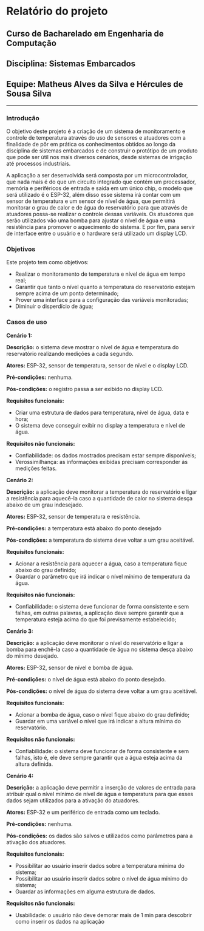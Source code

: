 # Relatório do projeto

## Curso de Bacharelado em Engenharia de Computação

## Disciplina: Sistemas Embarcados

## Equipe: Matheus Alves da Silva e Hércules de Sousa Silva

---

### Introdução

O objetivo deste projeto é a criação de um sistema de monitoramento e controle de temperatura através do uso de sensores e atuadores com a finalidade de pôr em prática os conhecimentos obtidos ao longo da disciplina de sistemas embarcados e de construir o protótipo de um produto que pode ser útil nos mais diversos cenários, desde sistemas de irrigação até processos industriais.

A aplicação a ser desenvolvida será composta por um microcontrolador, que nada mais é do que um circuito integrado que contém um processador, memória e periféricos de entrada e saída em um único chip, o modelo que será utilizado é o ESP-32, além disso esse sistema irá contar com um sensor de temperatura e um sensor de nível de água, que permitirá monitorar o grau de calor e de água do reservatório para que através de atuadores possa-se realizar o controle dessas variáveis. Os atuadores que serão utilizados vão uma bomba para ajustar o nível de água e uma resistência para promover o aquecimento do sistema. E por fim, para servir de interface entre o usuário e o hardware será utilizado um display LCD.

### Objetivos

Este projeto tem como objetivos:

- Realizar o monitoramento de temperatura e nível de água em tempo real;
- Garantir que tanto o nível quanto a temperatura do reservatório estejam sempre acima de um ponto determinado;
- Prover uma interface para a configuração das variáveis monitoradas;
- Diminuir o disperdício de água;

### Casos de uso

**Cenário 1:**

**Descrição:** o sistema deve mostrar o nível de água e temperatura do reservatório realizando medições a cada segundo.

**Atores:** ESP-32, sensor de temperatura, sensor de nível e o display LCD.

**Pré-condições:** nenhuma.

**Pós-condições:** o registro passa a ser exibido no display LCD.

**Requisitos funcionais:**

- Criar uma estrutura de dados para temperatura, nível de água, data e hora;
- O sistema deve conseguir exibir no display a temperatura e nível de água.

**Requisitos não funcionais:**

- Confiabilidade: os dados mostrados precisam estar sempre disponíveis;
- Verossimilhança: as informações exibidas precisam corresponder às medições feitas.

**Cenário 2:**

**Descrição:** a aplicação deve monitorar a temperatura do reservatório e ligar a resistência para aquecê-la caso a quantidade de calor no sistema desça abaixo de um grau indesejado.

**Atores:** ESP-32, sensor de temperatura e resistência.

**Pré-condições:** a temperatura está abaixo do ponto desejado

**Pós-condições:** a temperatura do sistema deve voltar a um grau aceitável.

**Requisitos funcionais:**

- Acionar a resistência para aquecer a água, caso a temperatura fique abaixo do grau definido;
- Guardar o parâmetro que irá indicar o nível mínimo de temperatura da água.

**Requisitos não funcionais:**

- Confiabilidade: o sistema deve funcionar de forma consistente e sem falhas, em outras palavras, a aplicação deve sempre garantir que a temperatura esteja acima do que foi previsamente estabelecido;

**Cenário 3:**

**Descrição:** a aplicação deve monitorar o nível do reservatório e ligar a bomba para enchê-la caso a quantidade de água no sistema desça abaixo do mínimo desejado.

**Atores:** ESP-32, sensor de nível e bomba de água.

**Pré-condições:** o nível de água está abaixo do ponto desejado.

**Pós-condições:** o nível de água do sistema deve voltar a um grau aceitável.

**Requisitos funcionais:**

- Acionar a bomba de água, caso o nível fique abaixo do grau definido;
- Guardar em uma variável o nível que irá indicar a altura mínima do reservatório.

**Requisitos não funcionais:**

- Confiabilidade: o sistema deve funcionar de forma consistente e sem falhas, isto é, ele deve sempre garantir que a água esteja acima da altura definida.

**Cenário 4:**

**Descrição:** a aplicação deve permitir a inserção de valores de entrada para atribuir qual o nível mínimo de nível de água e temperatura para que esses dados sejam utilizados para a ativação do atuadores.

**Atores:** ESP-32 e um periférico de entrada como um teclado.

**Pré-condições:** nenhuma.

**Pós-condições:** os dados são salvos e utilizados como parâmetros para a ativação dos atuadores.

**Requisitos funcionais:**

- Possibilitar ao usuário inserir dados sobre a temperatura mínima do sistema;
- Possibilitar ao usuário inserir dados sobre o nível de água mínimo do sistema;
- Guardar as informações em alguma estrutura de dados.

**Requisitos não funcionais:**

- Usabilidade: o usuário não deve demorar mais de 1 min para descobrir como inserir os dados na aplicação
